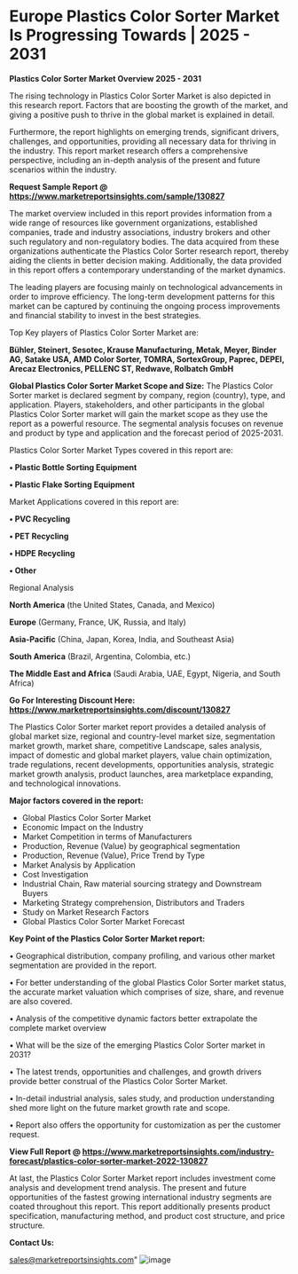 # Europe Plastics Color Sorter Market Is Progressing Towards | 2025 - 2031

<Strong> Plastics Color Sorter Market Overview 2025 - 2031</strong>

The rising technology in Plastics Color Sorter Market is also depicted in this research report. Factors that are boosting the growth of the market, and giving a positive push to thrive in the global market is explained in detail.

Furthermore, the report highlights on emerging trends, significant drivers, challenges, and opportunities, providing all necessary data for thriving in the industry. This report market research offers a comprehensive perspective, including an in-depth analysis of the present and future scenarios within the industry.

<strong>Request Sample Report @ <a href=https://www.marketreportsinsights.com/sample/130827>https://www.marketreportsinsights.com/sample/130827</a></strong>

The market overview included in this report provides information from a wide range of resources like government organizations, established companies, trade and industry associations, industry brokers and other such regulatory and non-regulatory bodies. The data acquired from these organizations authenticate the Plastics Color Sorter research report, thereby aiding the clients in better decision making. Additionally, the data provided in this report offers a contemporary understanding of the market dynamics.

The leading players are focusing mainly on technological advancements in order to improve efficiency. The long-term development patterns for this market can be captured by continuing the ongoing process improvements and financial stability to invest in the best strategies.

Top Key players of Plastics Color Sorter Market are:

<strong>Bühler, Steinert, Sesotec, Krause Manufacturing, Metak, Meyer, Binder AG, Satake USA, AMD Color Sorter, TOMRA, SortexGroup, Paprec, DEPEI, Arecaz Electronics, PELLENC ST, Redwave, Rolbatch GmbH</strong>

<strong><b>Global Plastics Color Sorter Market Scope and Size:</b></strong>
The Plastics Color Sorter market is declared segment by company, region (country), type, and application. Players, stakeholders, and other participants in the global Plastics Color Sorter market will gain the market scope as they use the report as a powerful resource. The segmental analysis focuses on revenue and product by type and application and the forecast period of 2025-2031.

Plastics Color Sorter Market Types covered in this report are:

<strong>• Plastic Bottle Sorting Equipment

• Plastic Flake Sorting Equipment</strong>

Market Applications covered in this report are:

<strong>• PVC Recycling

• PET Recycling

• HDPE Recycling

• Other</strong> 

Regional Analysis

<strong>North America</strong> (the United States, Canada, and Mexico)

<strong>Europe</strong> (Germany, France, UK, Russia, and Italy)

<strong>Asia-Pacific</strong> (China, Japan, Korea, India, and Southeast Asia)

<strong>South America</strong> (Brazil, Argentina, Colombia, etc.)

<strong>The Middle East and Africa</strong> (Saudi Arabia, UAE, Egypt, Nigeria, and South Africa)

<strong>Go For Interesting Discount Here: <a href=https://www.marketreportsinsights.com/discount/130827>https://www.marketreportsinsights.com/discount/130827</a></strong>

The Plastics Color Sorter market report provides a detailed analysis of global market size, regional and country-level market size, segmentation market growth, market share, competitive Landscape, sales analysis, impact of domestic and global market players, value chain optimization, trade regulations, recent developments, opportunities analysis, strategic market growth analysis, product launches, area marketplace expanding, and technological innovations.

<strong><b>Major factors covered in the report:</b></strong>
<ul>
  <li>Global Plastics Color Sorter Market </li>
  <li>Economic Impact on the Industry</li>
  <li>Market Competition in terms of Manufacturers</li>
  <li>Production, Revenue (Value) by geographical segmentation</li>
  <li>Production, Revenue (Value), Price Trend by Type</li>
  <li>Market Analysis by Application</li>
  <li>Cost Investigation</li>
  <li>Industrial Chain, Raw material sourcing strategy and Downstream Buyers</li>
  <li>Marketing Strategy comprehension, Distributors and Traders</li>
  <li>Study on Market Research Factors</li>
  <li>Global Plastics Color Sorter Market Forecast</li>
</ul>

<strong><b>Key Point of the Plastics Color Sorter Market report:</b></strong>

• Geographical distribution, company profiling, and various other market segmentation are provided in the report.

• For better understanding of the global Plastics Color Sorter market status, the accurate market valuation which comprises of size, share, and revenue are also covered.

• Analysis of the competitive dynamic factors better extrapolate the complete market overview

• What will be the size of the emerging Plastics Color Sorter market in 2031?

• The latest trends, opportunities and challenges, and growth drivers provide better construal of the Plastics Color Sorter Market.

• In-detail industrial analysis, sales study, and production understanding shed more light on the future market growth rate and scope.

• Report also offers the opportunity for customization as per the customer request.

<strong><b>View Full Report @ <a href=https://www.marketreportsinsights.com/industry-forecast/plastics-color-sorter-market-2022-130827>https://www.marketreportsinsights.com/industry-forecast/plastics-color-sorter-market-2022-130827</a></b></strong>


At last, the Plastics Color Sorter Market report includes investment come analysis and development trend analysis. The present and future opportunities of the fastest growing international industry segments are coated throughout this report. This report additionally presents product specification, manufacturing method, and product cost structure, and price structure.

<strong>Contact Us:</strong>

sales@marketreportsinsights.com"
![image](https://github.com/user-attachments/assets/fcee0480-9e5c-469a-b9a1-682bd9eed2cc)
